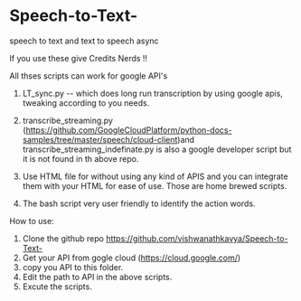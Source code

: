 # Speech-to-Text-

speech to text and text to speech async

If you use these give Credits Nerds !! 

All thses scripts can work for google API's 
1. LT_sync.py -- which does long run transcription by using google apis, tweaking according to you needs. 
2. transcribe_streaming.py (https://github.com/GoogleCloudPlatform/python-docs-samples/tree/master/speech/cloud-client)and transcribe_streaming_indefinate.py is also a google developer script but it is not found in th above repo. 

3. Use HTML file for without using any kind of APIS and you can integrate them with your HTML for ease of use. Those are home brewed scripts.  

4. The bash script very user friendly to identify the action words.

How to use:

1. Clone the github repo https://github.com/vishwanathkavya/Speech-to-Text-
2. Get your API from gogle cloud (https://cloud.google.com/)
3. copy you API to this folder.
4. Edit the path to API in the above scripts. 
5. Excute the scripts. 
